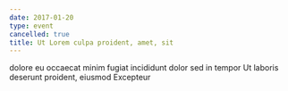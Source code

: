 ```yaml
---
date: 2017-01-20
type: event
cancelled: true
title: Ut Lorem culpa proident, amet, sit
---
```

dolore eu occaecat minim fugiat incididunt dolor sed in tempor Ut laboris deserunt proident, eiusmod Excepteur